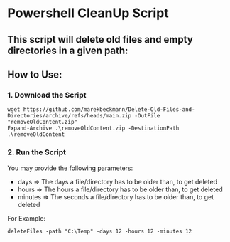 # Powershell CleanUp Script

## This script will delete old files and empty directories in a given path:

## How to Use: 

### 1. Download the Script

```
wget https://github.com/marekbeckmann/Delete-Old-Files-and-Directories/archive/refs/heads/main.zip -OutFile "removeOldContent.zip"
Expand-Archive .\removeOldContent.zip -DestinationPath .\removeOldContent
``` 
### 2. Run the Script

You may provide the following parameters: 

* days => The days a file/directory has to be older than, to get deleted
* hours => The hours a file/directory has to be older than, to get deleted
* minutes => The seconds a file/directory has to be older than, to get deleted

For Example: 

```
deleteFiles -path "C:\Temp" -days 12 -hours 12 -minutes 12
```
